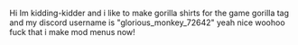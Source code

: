 Hi Im kidding-kidder and i like to make gorilla shirts for the game gorilla tag and my discord username is "glorious_monkey_72642" yeah nice woohoo
 fuck that i make mod menus now!
